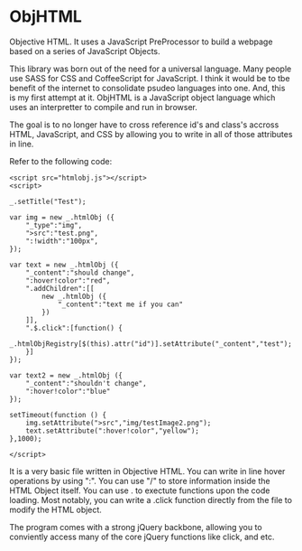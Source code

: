 # ObjHTML
Objective HTML.  It uses a JavaScript PreProcessor to build a webpage based on a series of JavaScript Objects.

This library was born out of the need for a universal language.
Many people use SASS for CSS and CoffeeScript for JavaScript.  I 
think it would be to tbe benefit of the internet to consolidate
psudeo languages into one.  And, this is my first attempt at it.
ObjHTML is a JavaScript object language which uses an interpretter
to compile and run in browser.

The goal is to no longer have to cross reference id's and class's
accross HTML, JavaScript, and CSS by allowing you to write in all
of those attributes in line.

Refer to the following code:

```<body></body>
<script src="htmlobj.js"></script>
<script>

_.setTitle("Test");

var img = new _.htmlObj ({
    "_type":"img",
    ">src":"test.png",
    ":!width":"100px",
});

var text = new _.htmlObj ({
    "_content":"should change",
    ":hover!color":"red",
    ".addChildren":[[
        new _.htmlObj ({
            "_content":"text me if you can"
        })
    ]],
    ".$.click":[function() {
        _.htmlObjRegistry[$(this).attr("id")].setAttribute("_content","test");
    }]
});

var text2 = new _.htmlObj ({
    "_content":"shouldn't change",
    ":hover!color":"blue"
});

setTimeout(function () {
    img.setAttribute(">src","img/testImage2.png");
    text.setAttribute(":hover!color","yellow");
},1000);

</script>
```

It is a very basic file written in Objective HTML.  You can write in
line hover operations by using ":".  You can use "/" to store information
inside the HTML Object itself.  You can use . to exectute functions upon the code
loading.  Most notably, you can write a .click function directly from
the file to modify the HTML object.

The program comes with a strong jQuery backbone, allowing you to conviently access
many of the core jQuery functions like click, and etc.


